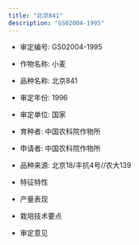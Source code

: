 ```yaml
---
title: "北京841"
description: "GS02004-1995"
---
```

* 审定编号:  GS02004-1995

*  作物名称:  小麦

*  品种名称:  北京841

*  审定年份:  1996

*  审定单位:  国家

* 育种者:  中国农科院作物所

*  申请者:  中国农科院作物所

*  品种来源:  北京18/丰抗4号//农大139

*  特征特性


*  产量表现


*  栽培技术要点


*  审定意见

